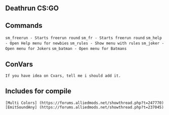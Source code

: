 ## Deathrun CS:GO  
    
## Commands  
`sm_freerun - Starts freerun round`
`sm_fr - Starts freerun round`
`sm_help - Open Help menu for newbies`
`sm_rules - Show menu with rules`
`sm_joker - Open menu for Jokers`
`sm_batman - Open menu for Batmans`

## ConVars  
```
If you have idea on Cvars, tell me i should add it.
```

## Includes for compile
```
[Multi Colors] (https://forums.alliedmods.net/showthread.php?t=247770)
[EmitSoundAny] (https://forums.alliedmods.net/showthread.php?t=237045)
```
